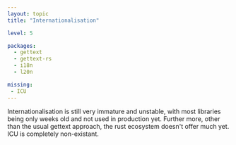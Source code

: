 ```yaml
---
layout: topic
title: "Internationalisation"

level: 5

packages:
  - gettext
  - gettext-rs
  - i18n
  - l20n

missing:
 - ICU
---
```


Internationalisation is still very immature and unstable, with most libraries being only weeks old and not used in production yet. Further more, other than the usual gettext approach, the rust ecosystem doesn't offer much yet. ICU is completely non-existant.
